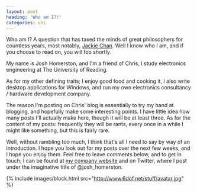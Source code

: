 ```yaml
---
layout: post
heading: 'Who am I?!'
categories: uni
---
```


Who am I? A question that has taxed the minds of great philosophers for countless years, most notably, [Jackie Chan](http://en.wikipedia.org/wiki/Who_Am_I%3F). Well I know who I am, and if you choose to read on, you will too shortly.

My name is Josh Homerston, and I'm a friend of Chris, I study electronics engineering at The University of Reading.

As for my other defining traits; I enjoy good food and cooking it, I also write desktop applications for Windows, and run my own electronics consultancy / hardware development company.

The reason I'm posting on Chris' blog is essentially to try my hand at blogging, and hopefully make some interesting points. I have little idea how many posts I'll actually make here, though it will be at least three. As for the content of my posts: frequently they will be rants, every once in a while I might like something, but this is fairly rare.

Well, without rambling too much, I think that's all I need to say by way of an introduction. I hope you look out for my posts over the next few weeks, and I hope you enjoy them. Feel free to leave comments below, and to get in touch; I can be found at [my company website](http://www.6dof.net/) and on Twitter, where I post under the imaginative title of @josh_homerston.

{% include images/block.html src="http://www.6dof.net/stuff/avatar.jpg" %}

